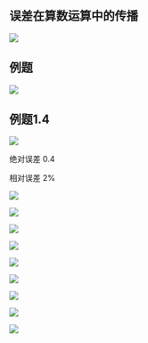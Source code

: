 ## 误差在算数运算中的传播

![](file://C:\Personal\Documents\IkMarkdown\.assets\309第二节课.md59771.1621101.png)

## 例题

![](file://C:\Personal\Documents\IkMarkdown\.assets\309第二节课.md60221.4728807.png)

## 例题1.4

![](file://C:\Personal\Documents\IkMarkdown\.assets\309第二节课.md60406.7272974.png)

绝对误差 0.4

相对误差 2%

![](file://C:\Personal\Documents\IkMarkdown\.assets\309第二节课.md62881.9527519.png)

![](file://C:\Personal\Documents\IkMarkdown\.assets\309第二节课.md61976.4975929.png)

![](file://C:\Personal\Documents\IkMarkdown\.assets\309第二节课.md62859.096138.png)

![](file://C:\Personal\Documents\IkMarkdown\.assets\309第二节课.md63709.1916218.png)

![](file://C:\Personal\Documents\IkMarkdown\.assets\309第二节课.md64596.4658457.png)

![](file://C:\Personal\Documents\IkMarkdown\.assets\309第二节课.md63091.5971932.png)

![](file://C:\Personal\Documents\IkMarkdown\.assets\309第二节课.md63149.6482561.png)

![](file://C:\Personal\Documents\IkMarkdown\.assets\309第二节课.md63239.2790501.png)

![](file://C:\Personal\Documents\IkMarkdown\.assets\309第二节课.md63356.3840514.png)

